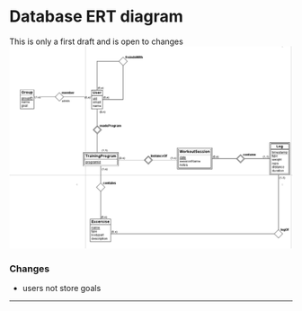 # Database ERT diagram

This is only a first draft and is open to changes
![Diagram](/Docs/Database/Database.png)

### Changes
- users not store goals

---
